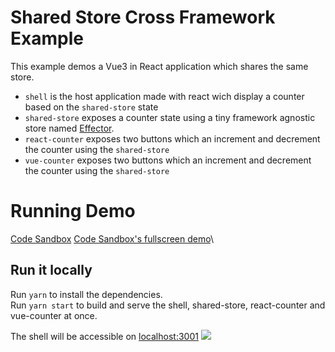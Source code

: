 # Shared Store Cross Framework Example

This example demos a Vue3 in React application which shares the same store.

- `shell` is the host application made with react wich display a counter based on the `shared-store` state
- `shared-store` exposes a counter state using a tiny framework agnostic store named [Effector](https://effector.dev/).
- `react-counter` exposes two buttons which an increment and decrement the counter using the `shared-store`
- `vue-counter` exposes two buttons which an increment and decrement the counter using the `shared-store`

# Running Demo

[Code Sandbox](https://codesandbox.io/s/module-federation-shared-store-cross-framework-o4o8w8)
[Code Sandbox's fullscreen demo](https://o4o8w8.sse.codesandbox.io/)\

## Run it locally

Run `yarn` to install the dependencies.\
Run `yarn start` to build and serve the shell, shared-store, react-counter and vue-counter at once.

The shell will be accessible on [localhost:3001](http://localhost:3001/)
<img src="https://ssl.google-analytics.com/collect?v=1&t=event&ec=email&ea=open&t=event&tid=UA-120967034-1&z=1589682154&cid=ae045149-9d17-0367-bbb0-11c41d92b411&dt=ModuleFederationExamples&dp=/email/SharedStoreCrossFramework">
